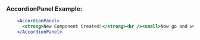 ### AccordionPanel Example:

```jsx
    <AccordionPanel>
      <strong>New Component Created!</strong><br /><small>Now go and write some code! -- <em>You code monkey, you ;)</em></small>.
    </AccordionPanel>
```
